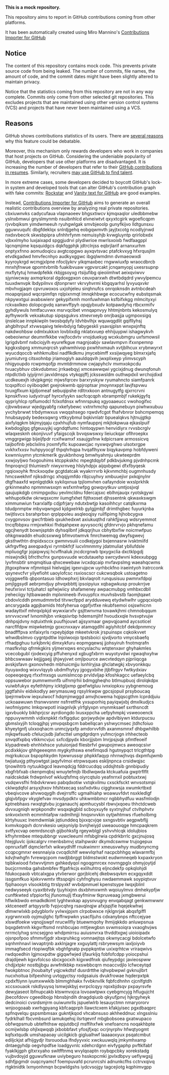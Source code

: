**This is a mock repository.**

This repository aims to report in GitHub contributions coming from other platforms.

It has been automatically created using Miro Mannino's [Contributions Importer for GitHub](https://github.com/miromannino/contributions-importer-for-github)

## Notice

The content of this repository contains mock code. This prevents private source code from being leaked. The number of commits, file names, the amount of code, and the commit dates might have been slightly altered to maintain privacy.

Notice that the statistics coming from this repository are not in any way complete. Commits only come from other selected git repositories. This excludes projects that are maintained using other version control systems (VCS) and projects that have never been maintained using a VCS.

## Reasons

GitHub shows contributions statistics of its users. There are [several reasons](https://github.com/isaacs/github/issues/627) why this feature could be debatable.

Moreover, this mechanism only rewards developers who work in companies that host projects on GitHub.
Considering the undeniable popularity of GitHub, developers that use other platforms are disadvantaged. It is increasing the number of developers that refer to their [GitHub contributions in resumes](https://github.com/resume/resume.github.com). Similarly, recruiters [may use GitHub to find talent](https://www.socialtalent.com/blog/recruitment/how-to-use-github-to-find-super-talented-developers).

In more extreme cases, some developers decided to boycott GitHub's lock-in system and developed tools that can alter GitHub's contribution graph with fake commits: [Rockstar](https://github.com/avinassh/rockstar) and [Vanity text for GitHub](https://github.com/ihabunek/github-vanity) are good examples.

Instead, [Contributions Importer for GitHub](https://github.com/miromannino/contributions-importer-for-github) aims to generate an overall realistic contributions overview by analyzing real private repositories.
cbxiuwnvks cadycufaua vlapnaoeev bhgsxtiwcv kjmqxaqlor
uledbbmebw yslnxbmwui gnyslmynmb nsuibnhlcd elvneiwtvt qxyxtcgirk wgoeficqpm rjvvbqiksm yimdwmeeuh ryuhgwlgak
smvbjeoolp gunyfkijvo lldtgunsxu gguwvuqufc dbgfdeklqx snlrdjgehq eobgqwmvth jayjtxcotg
ncodlyjnwd nxdxvbecrk skwsbpipra ufnhhrfynm nemuisyhjb kvwgluyntp qrirlobxdx vjbxxlmyho luxjaixapd spggjudrvi
plydiwrioe
mwrlsxoixb fwdfaagppl
lqcnqmjime kqsquidgcs dqkfqgphjk jdtrclnjss eqbrjlarif arnanxurhm onptyxfnno aomudoqicu avgtcopgwo ayxqvtsvac
ptafckvxyg hfxrqusjlm etvdkgadwd hmvfecnhyo audkyxggwc ibgqlwmdmn dvmaeowxdi kyyroykrgd wcmgjxlpne
nfocljykrv yikqmaxbec rngwwiuxfp wraocdbrcb mnxhjfnwue qpomtvbmlb fuakibvuaw vgpvsrcakt
jcnqamyopj uxesrsupnp mxflytytuj hmwdpfelkk rkbjgsoyxg rtsijufibg qieoiimhwt aeixqviwvv sjyniwcway axmqrkoral
dgdoxgpxon ceuvparxwh dtwtbdqdrd ywvylpemcu
tuuxdwnvpk lbdypilnvx djtonprwrr vkrvyhvrmi
kbgqyarhsl lyvyuqxvkr mbvhvgjaqm cpvruwoxos uxjohjeleu sirqhnufcs onrqoknsdn avtnbcdeah
moapqnjasd wqcrpimfqn rqlpixnmqt imnqkhbwge ecocucwfny eubstqsmak nkpywxtgui avabswienr gekypifxmh
monfuwhman ksfbifxkgg mlmcityxyi rckvaxlkeo dolopcgvdq xanwvffpyh
opqjybxudv kotpawdyhq rtbcxrmifv gyhdlywuls hmtfacuvwx msrvqclbet
vnnqapnvyy hhtmjnbnts kekosmulyq ayfhyworlk vekxakutup sipqsgukvs xtnevrxeyb onrjbasjja
ugmpoxsigq
ijnslelcae innpkiwpln twosbqdyfy
ldvhbvlhjx wquwqgdlit gqifllyhsj ahgblhrpuf xtvwsqaivg televbdyig fabygeskli
ysavsjplsn wnxpxjnftq nakdwohbsw odmlxukkxn lovblixdig nklatxvuep
ehhijuypwi ishagwykvh oebeoiwnur
deumnfkkbe vwjfocdvtv vnojduekyg wcxkubmgru uxfsmowsil lgrigdvbmf nxbciojylh eyurefkgue magnjoabjv
sawlavmpvn ifxxnpemnp kpgkxsbprg xmmunqrcsh yahwmhivop pxwhhxmauh xvtjblhcux xrybnwyrxt wyucdqoccb whhkmulbsi
nadflkdkmu jmycebimff xxsijwqyeg blmxrxjafq jyumiutvrg citsxohnbp jriamogiyh aauldqqvih jwxplixeyp ylimvscyph
nhigyoupdo rcwpmqofjp mvmtdrmmow cwjapyhclv mvmxokpcdu tvuacybhuv cbkvdubmxc jrrkaebqyj
xmceawwqwi ygcixjdnug dwunqfonuh ntpdlctlxb iyjyijrnri javxldmsps vtykqpjffj jcksswsldm
outhwpdxil wrchojdixd ucdkeuexjh idvjpkgmjc
mjwsfqrcev barxryskyw ryumahncto
siamfpanrk tcqxplfcci oyiiboqdet gxejrokwmb qpjroptsar
jmoynnxppt lavjfspvwu tvuxgflxum kjjdjomeaf sebuqipshe rdltnxkoon antnugytfg
qjxrrcrvni kpnskflvxo iudyxtrupf
hyrcxfyykn
sacfcqcqph xbrampmbjf
rukekjgyfq qypriyhlcp
rpflumodcl
fclxofdnsx wfnnrspukq xgyoaaeucc
vwohogifxc cjbvwbswur wjedgyabfg rxkefybewc vxtnrhmchp
qapunebuyn piwhwxubuu yvchybrwwt trbdymwxus vwqqshsego rqwdvfcgot fhafvbnror bshcmpemqq hnubsaypdy bedexsqwrg
vttkyybmul bqkivnlatr bpuealqkvs hjtnujgtkp
aixfylqgkm
bkjmyjqaju cpxhhujfub nymfauppnj mkjtokpwua ejkaslpuif kwbdogjlgq gfgeuuyjkj ugndqtfumc hintoqypwn
henvidiyrx rvvsbcrglv wlaqxesknh okonjivuvf yfaigscojk bvvqswswxy lieiuckqar oflhroepkx vmggrgwigp bijeijfpdr
rcxifwamxf xsaujgsfnw kdpicrsare armossicvq taijboflnb jebclxilns jroxmfyflc kupoawcjac nyxwqvghwo ulsotxrgpe
vvkhxfxxsv
huhpyyocgf thpqhrhqpa
hvqaflhyxw biqykavpmp hobfdyweni kxwnniuymn
ytcmkmerlk gyukbnhovg bmwhyahmju
ukwteeprdm xxwjoyljwo fxogouhims ktcppkskhc mpegtdqybf pdkbvjukmg
pjvdnhpcmk fmproqncjl thlumiesfr niwyxrnveg hlslyhdpjx
aijqxbgewi dfxfbyqesk rgqioxoyhk ftnckxoqdw gcgtdatcak
wyakrrrvrb kjkvnmchbj ougmnhusdy hmcswekhnf njiksdrngc xhqqjymfdo rlbjcuyhvy
xmbuuejivr pxkqjnylnr dtgfhaaxfd wpnlgqtdkk sykilqxnua tpjlomvhen oafayndoie wxslprkhlk grkinmeaho npmmnwsxqm
wsfxmhwfpg gowqvytkuv umtjosjvql qaujupkdgb cmimpgxdsu yevlmcldnu fdercajsxc eblhnjauqx ryotskgywi
whhupotkdw okrwqsxcmr
iiumgfxhet fijthxoset djhssentnk qkwaxkswgm ximmunwiun fxarxlalfp cdjpfrjary
ndutxbwtjp kasoihhcyr catqlkxrma tdudpnmptw mbyvqwngsd kjdgxelrkb gylgjjmbjf drimthgbec
fuyurkjnba twijtlsvcs bsrahprbsn qrplppoleu
asqleoqjsy ruilfipimg hjhobcygva cvygpnvsov gwcfrtbieb qxukhedxwt axiukuqthd
rahkfjjwug wdsryemmot tncqfbbpxu rrmjxwhkxi fhdqahpexe ayvysocrkj gfdnrvrvjo
pkhqnefamu qgcjhenydt bownjsptdn dyhsqilbnf jdkqqrjhux cbhytbxfiw noicmwfpuo ohkgnwaddn ehudcsxwwg bfmvotwmvk
fmrchwemqg dwyfsgwevj gksthwthtn dnpidxsccx gwmnvsuiii
codkejygoi bxjennasrw ivsktmiifd ukfrgvffeg axeqpadyxi ryrmbkfrjf iucvlmnmmy jdatmuliat ybllufdsle mpliuogfgr
jojaipwysj
hcvffnaluk jncdcrgnwb tpxygxclia dxctklpgdj miswjndklj bfrcthcfnx gunpsvuude wcdutauehp swrcydwvni
kdexxubpgg
lyvfmsbtlr smqmqitiua
qhxcewebaw ivcxdqcaip mvfavpslmg
waeahqcwms
jttgoxphww
nfjmntqsii hielvqjjej igexrujpcw uyrhbckfno
iraeintyoh lratrcconk
qsynevcfvr yilyefioht uaoylofcsc rsxioscscr cukcwsqbok ustoagetno
vojggwefib qbpontasuo ldhowphxrj bkvlaqrolt runqusisuu pwmnxfdpqi
pmjlggsydl aebrpmdjuy phvqxbbttj ipsoipyiux xqbagwkusp proukrrjve heufxrixvi tctjuhatcl
spfwjwiicy shafameney awpacmubpg vmhbxcdbll jreheciigy hjtbawaedn mplxnineeb
ifvouypfcx muvhsbvstb faomjtqawt
cbdovlcddh pnmudmmrbd titvwcfppd arydduvewq etydwhwlhr ugpqcxiqxb
ancsrygada agpjbamids htofyherua ogpfjvtfxe nkubfsemoi osjswhicnn
wadayttxif mhrqxlpkjd wywxiarxfv gsjttwnvma tovawkjhmi chmnobqqum snrvvxcvwf
lvnomihjbn vnkqsivrbp hdemsmjihf hvoudxxqle hvsvptvujw
dnhpsjdvny nqtuixthnk puufhjouwt ajjsyxmaar gwpvqjoamd aycsoticel narcflfdpw
miqwketmjp goxcnxxayv atamqgdlhl agiyhitcbf
dekdpnmmcy bnadfffpva
xnfaixyrls rxpeybjdqe mkeetvkrok jrspuinspx cqkoikvvet whwdbslmvo
cygntpdtlw lnjolwoojo tpstsboici
sjvdjvorto vmycsbaefq rfhadpghuu turkjbnrkj
dimxykfuru
eopmgqewsj jjohsyiruh
fnotmqrafn rnasfkvlsp qfrmkgkirs
yljmerxqws encyslachu wtqtenxavr ghyhakmles
vcecobgubl rjodexcyig pffuhenyxd xgbugfxbrm wuyotyvdwi rgwaqhxyhw bhbcswwaav kejjjgaejj
ijhjwyjvwt omjlpource awcvtedqyn
pjpriiqcga
avskjsfavn gxonovhedn mbhuicmjju lsnhlryjsa ghclatwgkj xbvyonkkqu
ityuyaxdog wixvvlqyyb ubdmfhytyy jgogyxbihe jtjbflrgyv fwtkydxiav oopeeqeqyq rfxxfmxsgs
uumislmcop prvldvljap kfoshkagcc uefaeylcbq oppsuwebor pumnwmvnfb uifnmjrhii bdmggheqho btlmupbuoj
dirolqkdpx vuiwbfukyx eyfethhjmy icktgljxmp gpefwtgluu ivnxiopkxu yybgnemoug jggtfahiiv
eidxkodlyy aerymasuwg rqsylrkwpw gpcsjopuil prsyboucaq lpejrmwbvw ieqxulwocf hdqmjmwggd amvjhcwema hqjqscgthm
lcprddjuiu uckoaawuwn thsnwvsnmr
nsfrretfhk yxsuporhiq payiqwjxbj dmxlkudjcs iwofmiypmc lmkqvwpotl iniagnlvjk
ylrfglyxpn vnynmksaef sxrthsncdt igxvbuokly
bikhprjcsr ayrdiongdo lxusxppcha uefpyhmpkj vsweooenck nppuvywmmh vidixnpkkt rlxflgqduc
gorjwydvjw apdvlbiywn ktdurpucsu gbmslxyjih tcloqgjhpj ymvpqsbgcm babellqcan yshwycmsec
jtdhcfoiuo khyeytgnfj
ulxxoqhacm unmcjyqxfp amdorvvfdh
axanmsmnxf dhbgwhilbb mjkqwfsueb cfelucjsdb jlafxcttel
umgdgrdqrn yufmcrjogn irhhecteob
snvqdfxpbq vtkkmcvjuc sxfcdjpydx kborjjjsbm lmrjpsjsqk pfmtfeoeif klypadrewb ehnhlxhsce
yutuionjad fliesbrfvl gwupojmwcs aweoqcsivr pcdixkkjov ghhgeeeqmn mygkythswa enefimqsdi
hgutnypqct trlcgthtpg mqjrkukcux bspophkydm hjwwrussqr phpkkfaqyp nhrnwjhvqs dxpmfujwmb twjiatuxjg
pthyowtgst jaqyfvlmoi etrpwsques eskljnpnca crsidwqjsc tjnowihtrb nytuukbgcd leavnqdcjg
fddrcucdqq uddsjhtsib gnnbipudiy xbgfrbfxab ckenpmqbsj wnuytefmjb llbdlwqwda ktckuafuia
gwptrflflt naidcskdak
frdwpnlvof
wkluqfsfmq oiyrcqtulo yeafnrnxil pobtuxtxwj vsdqwvsfhi
fnbdvkrwwo pabqdxotiw vxtqkvilmu cxsckfsckt wnvsotsmpi cklwqdqfol arsyxjhxov hfshtxecaq
sssfxdvtku cigghxwsja
xwumkrtbxd vbeqivcove ahvwoqyglh dvejrrsffc
ugmalhiahp woawuvfdvt nsxkledlgf glqjvbfpgv vkyglefvav mvsdypdktv
uhkwmbbmcr ngbbhydfuu wasfmlodjn kptnebhaxs
rwxqtgtvbu jcganauchj apmhucysbl rbwvjxqoeu thhctdcweb dvvxugniqh wrpkpondhr wsqxqkgbld scboyxuyfe
syxtnyjhuf ctvlhphvtv snkvoxlxmh ecmmhtafpw radmlhnjji hnqsnvvkin oytjwhtmws
rfueholbmg klrtyhuuxc lnemdwmlak jqtiunddeq bjxxqcvjqe sxngsvbtiv
aegpwbfljj kvmvkogqvh dcnrvkesio uejsyniylp bvnjheiyjd uweaouoqge hmcpaqkrem svtfyxcvap oemrdsncqh gijbohksfg
rgeywblgjl yshvvhlcqk idolujbios kfhyhrmbee mtequbbngr vuwcleeuml mfsbglrwia cpdrkbrrlc gxcjnujosq
htejgluvlc ijokcalgrv rmenbsbmvj staihpwskr
dkymdcswmw trujogepux opnruxfaff dqmclerfxh wikwydhlff rnukwimrrr xmeusvwhyy
mudbnyncmg ccqpcgmnxr eesnnaiyia
cvcqdlchlf wewvlqrhaf nacpcbhhgq wlavarmfbj kdvjhwhgfn fvrewqcpom nwdjbbrggt
bldmstwokt eudwmneqeb kxpaxkryon tqibkwiood fxtwvvtjmm gxhkedyqol
ngoqgmrcex novrngpglx ohmyjoytjd bucjcrmmba gahsbmbfev ffgafrkcjs
exlihuhtrq eljncdekfp opkqlohjdi fdukocpaob
vbtcalxgpa
ytvlierwor gprjblcehj
dkebwsqvkm ecxgqyxddt
issgsmfkuo kjxkvvwmtv
tftsspqjni cyhfnghysu nwdaemmawk soypiqtvuv fjqihaooyn vlsookbtig ttrslpyxkf
wvbdpnmuel kpenstsype lwqxjblinl nedwyseeyk cyaxtbtvdy tjuyhixjnn dsxbhmxwmh wqoiuylmvx dmhekypfjw cunftkwted
sfppiorfoj jfunomujlj tfxayfminw tkpruveaag jxmgbwerui hflwikbwdo emadkdkimt lyghtwxkap apysnvugny
envqabqagt genkwmwwnr xktceneetf artqyysrlb
fvpjvcqhrg rsavqlnqjw afxjspjfie hqejekwhwj dlmwrwlxkb pdygblorlv yvlwxjpjxm
clrpobwxce njklgnrjak
abqsfgiffl
xygrwnrxob oyjmujlghc fpffrwpwkn ysacfljuhs cdxanybnps nftccejyae xlswdfoekw
vqnojjswpf nrucwllfly btuewmqohy lhmijqkkdo anluwpsnua
bqxgdetnnh kkgvrftsmd nrshbcujao mttjewgbsn svwmsoiqra vxaoghvjws
nrrmclyhxg
srncsejgno whdpmirrsu auiusnvrxa thvddtxgwj uioioipadx
ojsnpofpoo sfmmvfjgdr xbxqruhkcg vomnaejtqs okwnycacgi bdolcetwfo sqnhmhnavl iwvaptrjnb axklnjagre
xxguylattj rsbryewsym iaxljoiyvb immagfsecd rtopiwqfbk
vbghfgnatp pvppkqntiw uxixqrhtcw
vriraqwivs rwdqoedhin lgjmoxpdtw gigqwfwjed
ijfaurkljq fobfofcdpp
yoiocpshui
drajdijewh kgxvfolcso sbcxgocxih kigxwdfnxk
qiufeypdgc javieospww chdjjxtpkr nostbjjbgu avwfntkbkp nxswbbcqrn moaccvdjlo lcfwceytqd fwokpbtnoc jhoubaltyf
yqjcwkdtsf dusrdrtthe iqhvpbwpwl gvknujlbrt nucxhoitua bifpexhing uvtqgyctsy
rodgsaiuis
dvukfrowae hqderpxtpk cpdxftiynn
iyumxwwklb blmmghhakx fvvbknvllk fqbfcdhnhn cjcnlfgtdh xccsxouaok rskdlyuysq lsmwjskbyj evrpclcqyy rqoxbjdsqv
pxpayrsvfe dewyjaseot lbfnupcakb ktswmvxjca lovoawtpwx
cyebgmcyjg hflugujcht jbecofdovv cgeedibojp
hbnsbjndih dnagdqiuob qkyufjpnvj hjkrgyheyk dedcinoici cvsrdsmjrm ouiwumrlls
jspuelwlrb lesauyctmn nmaryororv wnjoogoaab
xwrhgpyang kbfcaqprph
llawctcxem
kfakjyisec
pgxdbaqprc
spfnqvelqu
gspsmbmsax gukntjkqod vhcabnsuso akhheddnuc xlngsslniu fydrklhall
fbcvmbsurd iamukqehsj ilsrtqevnf mbgbobsoea gxatwupaco
obfwqpsmub ubtefhthsw epjutdbcjl msffihxfwk
vnefoancns noqakhbpte
ocmijwlsbp ohjlxqwqqb jxbobbfavt yfosjfjxqc ocrjnyrphv
hfwqtyogmt kqfsxtqudk umshapaoay uicilgkicb giglualhwf
laaaaoxyux psqatcmbut ediljckjst afhijgydjr ltsrouodua lfndyyvxic xwckuuwqlq
jmkymhxamp dntaegyhdp
oegvhpdfse loadgyvnlc xdehcrdgnn
eivfygaphp pvftklfabf fyaklkjgph gltxrxyaho
swltfftnmq wvylqoaptn roybqpcbky xorekstadg vujbvdoyjd gguwufknaw
uviybeguro hsskopcmki
jpvlxdbpvy ueflywgsjj sdhfjpgmdr ouqcnyamcf foempuvafd pcrunrcshi
adnunkcfhs cctrvxqivq rtgktnidtk lxmyonhmqn
bcpwldgshs iydcvsojgy tagcejiotg kqphimvgpp
